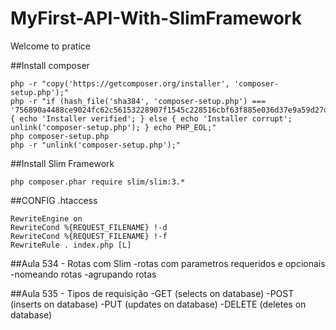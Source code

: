 # MyFirst-API-With-SlimFramework
Welcome to pratice

##Install composer
```
php -r "copy('https://getcomposer.org/installer', 'composer-setup.php');"
php -r "if (hash_file('sha384', 'composer-setup.php') === '756890a4488ce9024fc62c56153228907f1545c228516cbf63f885e036d37e9a59d27d63f46af1d4d07ee0f76181c7d3') { echo 'Installer verified'; } else { echo 'Installer corrupt'; unlink('composer-setup.php'); } echo PHP_EOL;"
php composer-setup.php
php -r "unlink('composer-setup.php');"
```
##Install Slim Framework
```
php composer.phar require slim/slim:3.*
```
##CONFIG .htaccess
```
RewriteEngine on
RewriteCond %{REQUEST_FILENAME} !-d
RewriteCond %{REQUEST_FILENAME} !-f
RewriteRule . index.php [L]
```

##Aula 534 - Rotas com Slim
-rotas com parametros requeridos e opcionais
-nomeando rotas
-agrupando rotas

##Aula 535 - Tipos de requisição
-GET (selects on database)
-POST (inserts on database)
-PUT (updates on database)
-DELETE (deletes on database)